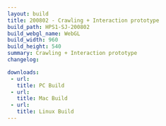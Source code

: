 ```yaml
---
layout: build
title: 200802 - Crawling + Interaction prototype
build_path: HPS1-SJ-200802
build_webgl_name: WebGL
build_width: 960
build_height: 540
summary: Crawling + Interaction prototype
changelog:

downloads:
 - url: 
   title: PC Build
 - url: 
   title: Mac Build
 - url: 
   title: Linux Build
---
```

